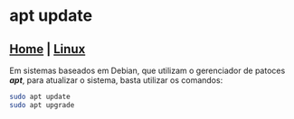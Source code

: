 # apt update

## [Home](../../../index.md) | [Linux](../index.md)

Em sistemas baseados em Debian, que utilizam o gerenciador de patoces **_apt_**, para atualizar o sistema, basta utilizar os comandos:

```bash
sudo apt update
sudo apt upgrade
```
